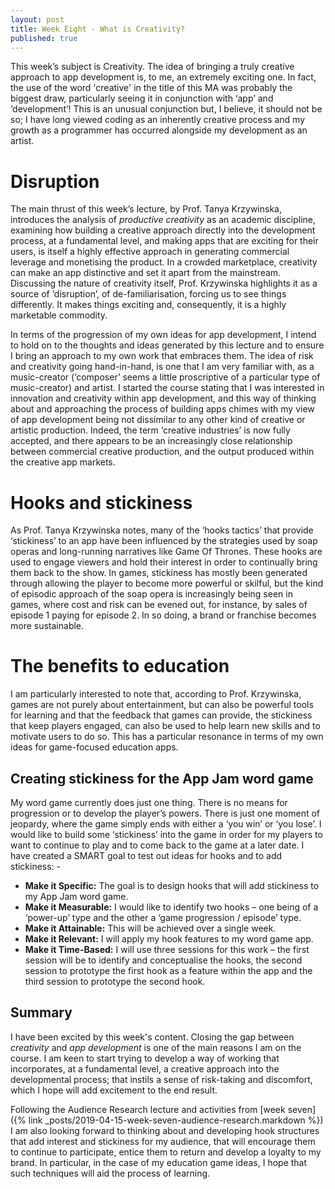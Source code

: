 ```yaml
---
layout: post
title: Week Eight - What is Creativity?
published: true
---
```


This week’s subject is Creativity. The idea of bringing a truly creative approach to app development is, to me, an extremely exciting one. In fact, the use of the word 'creative' in the title of this MA was probably the biggest draw, particularly seeing it in conjunction with ‘app’ and ‘development’! This is an unusual conjunction but, I believe, it should not be so; I have long viewed coding as an inherently creative process and my growth as a programmer has occurred alongside my development as an artist.

# Disruption

The main thrust of this week’s lecture, by Prof. Tanya Krzywinska, introduces the analysis of _productive creativity_ as an academic discipline, examining how building a creative approach directly into the development process, at a fundamental level, and making apps that are exciting for their users, is itself a highly effective approach in generating commercial leverage and monetising the product. In a crowded marketplace, creativity can make an app distinctive and set it apart from the mainstream.  Discussing the nature of creativity itself, Prof. Krzywinska highlights it as a source of ‘disruption’, of de-familiarisation, forcing us to see things differently. It makes things exciting and, consequently, it is a highly marketable commodity. 

In terms of the progression of my own ideas for app development, I intend to hold on to the thoughts and ideas generated by this lecture and to ensure I bring an approach to my own work that embraces them. The idea of risk and creativity going hand-in-hand, is one that I am very familiar with, as a music-creator (‘composer’ seems a little proscriptive of a particular type of music-creator) and artist. I started the course stating that I was interested in innovation and creativity within app development, and this way of thinking about and approaching the process of building apps chimes with my view of app development being not dissimilar to any other kind of creative or artistic production.  Indeed, the term ‘creative industries’ is now fully accepted, and there appears to be an increasingly close relationship between commercial creative production, and the output produced within the creative app markets.

# Hooks and stickiness

As Prof. Tanya Krzywinska notes, many of the ‘hooks tactics’ that provide ‘stickiness’ to an app have been influenced by the strategies used by soap operas and long-running narratives like Game Of Thrones.  These hooks are used to engage viewers and hold their interest in order to continually bring them back to the show. In games, stickiness has mostly been generated through allowing the player to become more powerful or skilful, but the kind of episodic approach of the soap opera is increasingly being seen in games, where cost and risk can be evened out, for instance, by sales of episode 1 paying for episode 2. In so doing, a brand or franchise becomes more sustainable.

# The benefits to education

I am particularly interested to note that, according to Prof. Krzywinska, games are not purely about entertainment, but can also be powerful tools for learning and that the feedback that games can provide, the stickiness that keep players engaged, can also be used to help learn new skills and to motivate users to do so. This has a particular resonance in terms of my own ideas for game-focused education apps.  

## Creating stickiness for the App Jam word game

My word game currently does just one thing. There is no means for progression or to develop the player’s powers. There is just one moment of jeopardy, where the game simply ends with either a ‘you win’ or ‘you lose’. I would like to build some ‘stickiness’ into the game in order for my players to want to continue to play and to come back to the game at a later date. I have created a SMART goal to test out ideas for hooks and to add stickiness: -

* **Make it Specific:** The goal is to design hooks that will add stickiness to my App Jam word game. 
* **Make it Measurable:** I would like to identify two hooks – one being of a ‘power-up’ type and the other a ‘game progression / episode’ type.
* **Make it Attainable:** This will be achieved over a single week.
* **Make it Relevant:** I will apply my hook features to my word game app.
* **Make it Time-Based:** I will use three sessions for this work – the first session will be to identify and conceptualise the hooks, the second session to prototype the first hook as a feature within the app and the third session to prototype the second hook.

## Summary

I have been excited by this week's content. Closing the gap between _creativity_ and _app development_ is one of the main reasons I am on the course. I am keen to start trying to develop a way of working that incorporates, at a fundamental level, a creative approach into the developmental process; that instils a sense of risk-taking and discomfort, which I hope will add excitement to the end result. 

Following the Audience Research lecture and activities from [week seven]({% link _posts/2019-04-15-week-seven-audience-research.markdown %}) I am also looking forward to thinking about and developing hook structures that add interest and stickiness for my audience, that will encourage them to continue to participate, entice them to return and develop a loyalty to my brand.  In particular, in the case of my education game ideas, I hope that such techniques will aid the process of learning.